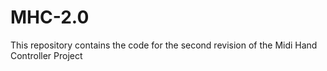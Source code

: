 # MHC-2.0
This repository contains the code for the second revision of the Midi Hand Controller Project
